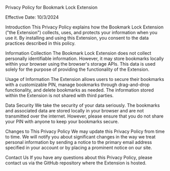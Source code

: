 Privacy Policy for Bookmark Lock Extension

Effective Date: 10/3/2024

Introduction
This Privacy Policy explains how the Bookmark Lock Extension ("the Extension") collects, uses, and protects your information when you use it. By installing and using this Extension, you consent to the data practices described in this policy.

Information Collection
The Bookmark Lock Extension does not collect personally identifiable information. However, it may store bookmarks locally within your browser using the browser's storage APIs. This data is used solely for the purpose of providing the functionality of the Extension.

Usage of Information
The Extension allows users to secure their bookmarks with a customizable PIN, manage bookmarks through drag-and-drop functionality, and delete bookmarks as needed. The information stored within the Extension is not shared with third parties.

Data Security
We take the security of your data seriously. The bookmarks and associated data are stored locally in your browser and are not transmitted over the internet. However, please ensure that you do not share your PIN with anyone to keep your bookmarks secure.

Changes to This Privacy Policy
We may update this Privacy Policy from time to time. We will notify you about significant changes in the way we treat personal information by sending a notice to the primary email address specified in your account or by placing a prominent notice on our site.

Contact Us
If you have any questions about this Privacy Policy, please contact us via the GitHub repository where the Extension is hosted.
